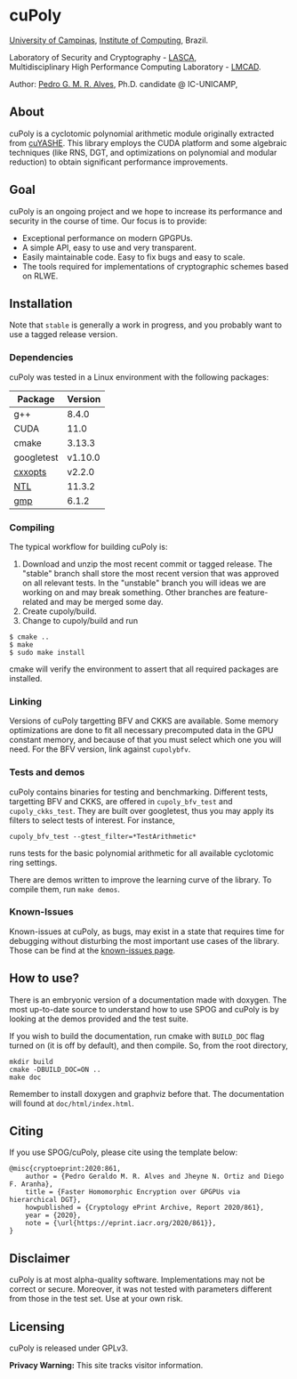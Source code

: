 # cuPoly

[University of Campinas](http://www.unicamp.br), [Institute of Computing](http://www.ic.unicamp.br), Brazil.

Laboratory of Security and Cryptography - [LASCA](http://www.lasca.ic.unicamp.br),<br>
Multidisciplinary High Performance Computing Laboratory - [LMCAD](http://www.lmcad.ic.unicamp.br). <br>

Author: [Pedro G. M. R. Alves](http://www.iampedro.com), Ph.D. candidate @ IC-UNICAMP,<br/>

## About

cuPoly is a cyclotomic polynomial arithmetic module originally extracted from [cuYASHE](https://github.com/cuyashe-library/cuyashe). This library employs the CUDA platform and some algebraic techniques (like RNS, DGT, and optimizations on polynomial and modular reduction)  to obtain significant performance improvements. 

## Goal

cuPoly is an ongoing project and we hope to increase its performance and security in the course of time. Our focus is to provide:

 * Exceptional performance on modern GPGPUs.
 * A simple API, easy to use and very transparent.
 * Easily maintainable code. Easy to fix bugs and easy to scale.
 * The tools required for implementations of cryptographic schemes based on RLWE.


## Installation

Note that `stable` is generally a work in progress, and you probably want to use a tagged release version.

### Dependencies
cuPoly was tested in a Linux environment with the following packages:

| Package | Version |
| ------ | ------ |
| g++ | 8.4.0 |
| CUDA | 11.0 |
| cmake | 3.13.3 |
| googletest | v1.10.0 |
| [cxxopts](https://github.com/jarro2783/cxxopts/) | v2.2.0 | 
| [NTL](https://www.shoup.net/ntl/) | 11.3.2 |
| [gmp](https://gmplib.org/) | 6.1.2 |

### Compiling

The typical workflow for building cuPoly is:

1) Download and unzip the most recent commit or tagged release. The "stable" branch shall store the most recent version that was approved on all relevant tests. In the "unstable" branch you will ideas we are working on and may break something. Other branches are feature-related and may be merged some day.
2) Create cupoly/build.
3) Change to cupoly/build and run 
```
$ cmake ..
$ make
$ sudo make install
```
cmake will verify the environment to assert that all required packages are installed.

### Linking

Versions of cuPoly targetting BFV and CKKS are available. Some memory optimizations are done to fit all necessary precomputed data in the GPU constant memory, and because of that you must select which one you will need. For the BFV version, link against ``cupolybfv``.

### Tests and demos

cuPoly contains binaries for testing and benchmarking. Different tests, targetting BFV and CKKS, are offered in ``cupoly_bfv_test`` and ``cupoly_ckks_test``. They are built over googletest, thus you may apply its filters to select tests of interest. For instance,

```
cupoly_bfv_test --gtest_filter=*TestArithmetic*
```

runs tests for the basic polynomial arithmetic for all available cyclotomic ring settings.

There are demos written to improve the learning curve of the library. To compile them, run ``make demos``.

### Known-Issues

Known-issues at cuPoly, as bugs, may exist in a state that requires time for debugging without disturbing the most important use cases of the library. Those can be find at the [known-issues page](known-issues.md).

## How to use?


There is an embryonic version of a documentation made with doxygen. The most up-to-date source to understand how to use SPOG and cuPoly is by looking at the demos provided and the test suite.

If you wish to build the documentation, run cmake with ``BUILD_DOC`` flag turned on (it is off by default), and then compile. So, from the root directory,

```
mkdir build
cmake -DBUILD_DOC=ON ..
make doc
```

Remember to install doxygen and graphviz before that. The documentation will found at ``doc/html/index.html``.

## Citing
If you use SPOG/cuPoly, please cite using the template below:

```
@misc{cryptoeprint:2020:861,
    author = {Pedro Geraldo M. R. Alves and Jheyne N. Ortiz and Diego F. Aranha},
    title = {Faster Homomorphic Encryption over GPGPUs via hierarchical DGT},
    howpublished = {Cryptology ePrint Archive, Report 2020/861},
    year = {2020},
    note = {\url{https://eprint.iacr.org/2020/861}},
}
```

## Disclaimer
cuPoly is at most alpha-quality software. Implementations may not be correct or secure. Moreover, it was not tested with parameters different from those in the test set. Use at your own risk.

## Licensing

cuPoly is released under GPLv3.

**Privacy Warning:** This site tracks visitor information.
